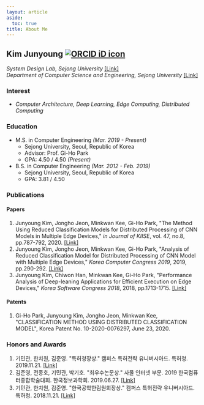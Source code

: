 ```yaml
---
layout: article
aside:
  toc: true
title: About Me
---
```


## Kim Junyoung <a href="https://orcid.org/0000-0002-9007-7145" target='_blank' style="vertical-align:top;"><img src="https://orcid.org/sites/default/files/images/orcid_16x16.png" alt="ORCID iD icon"></a>
*System Design Lab, Sejong University* <a href="http://sdl.sejong.ac.kr" target='_blank'>[Link]</a><br />
*Department of Computer Science and Engineering, Sejong University* <a href="http://www.sejong.ac.kr" target='_blank'>[Link]</a>

### Interest
* *Computer Architecture, Deep Learning, Edge Computing, Distributed Computing*

### Education
* M.S. in Computer Engineering *(Mar. 2019 - Present)*
    * Sejong University, Seoul, Republic of Korea<br />
    * Advisor: Prof. Gi-Ho Park
    * GPA: 4.50 / 4.50 *(Present)*
* B.S. in Computer Engineering *(Mar. 2012 - Feb. 2019)*
    * Sejong University, Seoul, Republic of Korea<br />
    * GPA: 3.81 / 4.50

### Publications
#### Papers
1. Junyoung Kim, Jongho Jeon, Minkwan Kee, Gi-Ho Park, "The Method Using Reduced Classification Models for Distributed Processing of CNN Models in Multiple Edge Devices," *in Journal of KIISE*, vol. 47, no.8, pp.787-792, 2020. <a href="https://doi.org/10.5626/JOK.2020.47.8.787" target='_blank'>[Link]</a>
1. Junyoung Kim, Jongho Jeon, Minkwan Kee, Gi-Ho Park, "Analysis of Reduced Classification Model for Distributed Processing of CNN Model with Multiple Edge Devices," *Korea Computer Congress 2019*, 2019, pp.290-292. <a href="http://www.dbpia.co.kr/journal/articleDetail?nodeId=NODE08763159" target='_blank'>[Link]</a>
1. Junyoung Kim, Chiwon Han, Minkwan Kee, Gi-Ho Park, "Performance Analysis of Deep-leaning Applications for Efficient Execution on Edge Devices," *Korea Software Congress 2018*, 2018, pp.1713-1715. <a href="http://www.dbpia.co.kr/journal/articleDetail?nodeId=NODE07614068" target='_blank'>[Link]</a>

#### Patents
1. Gi-Ho Park, Junyoung Kim, Jongho Jeon, Minkwan Kee, "CLASSIFICATION METHOD USING DISTRIBUTED CLASSIFICATION MODEL", Korea Patent No. 10-2020-0076297, June 23, 2020.

### Honors and Awards
1. 기민관, 한치원, 김준영. "특허청장상." 캠퍼스 특허전략 유니버시아드. 특허청. 2019.11.21. <a href="https://www.kipa.org/cpu/4_u2019.jsp" target='_blank'>[Link]</a>
1. 김준영, 전종호, 기민관, 박기호. "최우수논문상." 사물 인터넷 부문. 2019 한국컴퓨터종합학술대회. 한국정보과학회. 2019.06.27. <a href="http://kiise.or.kr/conference/kcc/2019/" target='_blank'>[Link]</a>
1. 기민관, 한치원, 김준영. "한국공학한림원회장상." 캠퍼스 특허전략 유니버시아드. 특허청. 2018.11.21. <a href="https://www.kipa.org/cpu/4_u2018.jsp" target='_blank'>[Link]</a>
